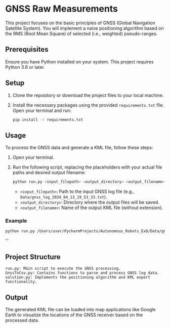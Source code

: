 # GNSS Raw Measurements

This project focuses on the basic principles of GNSS (Global Navigation Satellite System). You will implement a naive positioning algorithm based on the RMS (Root Mean Square) of selected (i.e., weighted) pseudo-ranges.

## Prerequisites

Ensure you have Python installed on your system. This project requires Python 3.6 or later.

## Setup

1. Clone the repository or download the project files to your local machine.

2. Install the necessary packages using the provided `requirements.txt` file. Open your terminal and run:
    ```sh
    pip install -r requirements.txt
    ```

## Usage

To process the GNSS data and generate a KML file, follow these steps:

1. Open your terminal.

2. Run the following script, replacing the placeholders with your actual file paths and desired output filename:
    ```sh
    python run.py <input_filepath> <output_directory> <output_filename>
    ```

   - `<input_filepath>`: Path to the input GNSS log file (e.g., `Data/gnss_log_2024_04_13_19_53_33.txt`).
   - `<output_directory>`: Directory where the output files will be saved.
   - `<output_filename>`: Name of the output KML file (without extension).

### Example

```sh
python run.py /Users/user/PycharmProjects/Autonomous_Robots_Ex0/Data/gnss_log_2024_04_13_19_53_33.txt /Users/user/PycharmProjects/Autonomous_Robots_Ex0 output
```
׳׳

## Project Structure
    run.py: Main script to execute the GNSS processing.
    GnssToCsv.py: Contains functions to parse and process GNSS log data.
    solution.py: Implements the positioning algorithm and KML export functionality.

## Output
The generated KML file can be loaded into map applications like Google Earth to visualize the locations of the GNSS receiver based on the processed data.

